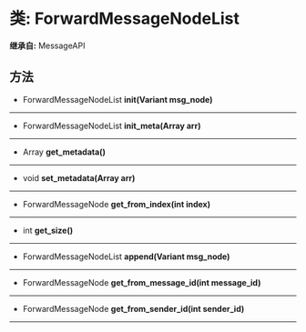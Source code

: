 # 类: ForwardMessageNodeList  
  
**继承自:** MessageAPI  
  
## 方法 
  
- ForwardMessageNodeList **init(Variant msg_node)**  
  
---  
  
- ForwardMessageNodeList **init_meta(Array arr)**  
  
---  
  
- Array **get_metadata()**  
  
---  
  
- void **set_metadata(Array arr)**  
  
---  
  
- ForwardMessageNode **get_from_index(int index)**  
  
---  
  
- int **get_size()**  
  
---  
  
- ForwardMessageNodeList **append(Variant msg_node)**  
  
---  
  
- ForwardMessageNode **get_from_message_id(int message_id)**  
  
---  
  
- ForwardMessageNode **get_from_sender_id(int sender_id)**  
  
---  
  

